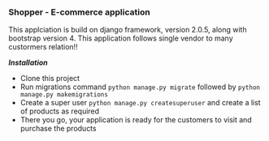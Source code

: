 ### Shopper - E-commerce application

This applciation is build on django framework, version 2.0.5, along with bootstrap version 4.
This application follows single vendor to many custormers relation!!

***Installation***

* Clone this project
* Run  migrations command ``` python manage.py migrate ``` followed by ``` python manage.py makemigrations ```
* Create a super user ``` python manage.py createsuperuser ``` and create a list of products as required
* There you go, your application is ready for the customers to visit and purchase the products
